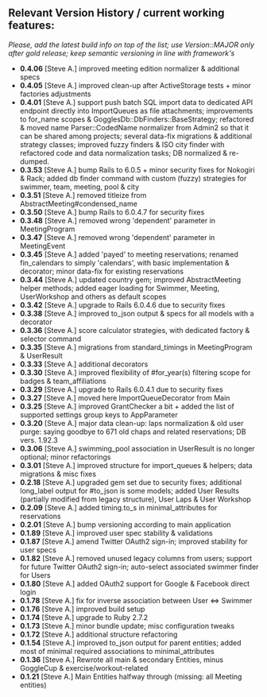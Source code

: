 ## Relevant Version History / current working features:

_Please, add the latest build info on top of the list; use Version::MAJOR only after gold release; keep semantic versioning in line with framework's_

- **0.4.06** [Steve A.] improved meeting edition normalizer & additional specs
- **0.4.05** [Steve A.] improved clean-up after ActiveStorage tests + minor factories adjustments
- **0.4.01** [Steve A.] support push batch SQL import data to dedicated API endpoint directly into ImportQueues as file attachments; improvements to for_name scopes & GogglesDb::DbFinders::BaseStrategy; refactored & moved name Parser::CodedName normalizer from Admin2 so that it can be shared among projects; several data-fix migrations & additional strategy classes; improved fuzzy finders & ISO city finder with refactored code and data normalization tasks; DB normalized & re-dumped.
- **0.3.53** [Steve A.] bump Rails to 6.0.5 + minor security fixes for Nokogiri & Rack; added db finder command with custom (fuzzy) strategies for swimmer, team, meeting, pool & city
- **0.3.51** [Steve A.] removed titleize from AbstractMeeting#condensed_name
- **0.3.50** [Steve A.] bump Rails to 6.0.4.7 for security fixes
- **0.3.48** [Steve A.] removed wrong 'dependent' parameter in MeetingProgram
- **0.3.47** [Steve A.] removed wrong 'dependent' parameter in MeetingEvent
- **0.3.45** [Steve A.] added 'payed' to meeting reservations; renamed fin_calendars to simply 'calendars', with basic implementation & decorator; minor data-fix for existing reservations
- **0.3.44** [Steve A.] updated country gem; improved AbstractMeeting helper methods; added eager loading for Swimmer, Meeting, UserWorkshop and others as default scopes
- **0.3.42** [Steve A.] upgrade to Rails 6.0.4.6 due to security fixes
- **0.3.38** [Steve A.] improved to_json output & specs for all models with a decorator
- **0.3.36** [Steve A.] score calculator strategies, with dedicated factory & selector command
- **0.3.35** [Steve A.] migrations from standard_timings in MeetingProgram & UserResult
- **0.3.33** [Steve A.] additional decorators
- **0.3.30** [Steve A.] improved flexibility of #for_year(s) filtering scope for badges & team_affiliations
- **0.3.29** [Steve A.] upgrade to Rails 6.0.4.1 due to security fixes
- **0.3.27** [Steve A.] moved here ImportQueueDecorator from Main
- **0.3.25** [Steve A.] improved GrantChecker a bit + added the list of supported settings group keys to AppParameter
- **0.3.20** [Steve A.] major data clean-up: laps normalization & old user purge: saying goodbye to 671 old chaps and related reservations; DB vers. 1.92.3
- **0.3.06** [Steve A.] swimming_pool association in UserResult is no longer optional; minor refactorings
- **0.3.01** [Steve A.] improved structure for import_queues & helpers; data migrations & misc fixes
- **0.2.18** [Steve A.] upgraded gem set due to security fixes; additional long_label output for #to_json is some models; added User Results (partially modified from legacy structure), User Laps & User Workshop
- **0.2.09** [Steve A.] added timing.to_s in minimal_attributes for reservations
- **0.2.01** [Steve A.] bump versioning according to main application
- **0.1.89** [Steve A.] improved user spec stability & validations
- **0.1.87** [Steve A.] amend Twitter OAuth2 sign-in; improved stability for user specs
- **0.1.82** [Steve A.] removed unused legacy columns from users; support for future Twitter OAuth2 sign-in; auto-select associated swimmer finder for Users
- **0.1.80** [Steve A.] added OAuth2 support for Google & Facebook direct login
- **0.1.78** [Steve A.] fix for inverse association between User <=> Swimmer
- **0.1.76** [Steve A.] improved build setup
- **0.1.74** [Steve A.] upgrade to Ruby 2.7.2
- **0.1.73** [Steve A.] minor bundle update; misc configuration tweaks
- **0.1.72** [Steve A.] additional structure refactoring
- **0.1.54** [Steve A.] improved to_json output for parent entities; added most of minimal required associations to minimal_attributes
- **0.1.36** [Steve A.] Rewrote all main & secondary Entities, minus GoggleCup & exercise/workout-related
- **0.1.21** [Steve A.] Main Entities halfway through (missing: all Meeting entities)
